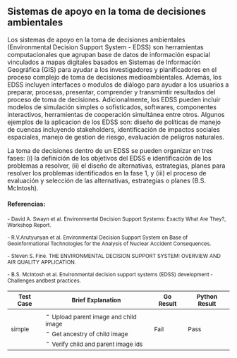 ## Sistemas de apoyo en la toma de decisiones ambientales
Los sistemas de apoyo en la toma de decisiones ambientales (Environmental Decision Support System - EDSS) son herramientas computacionales que agrupan base de datos de información espacial vinculados a mapas digitales basados en Sistemas de Información Geográfica (GIS) para ayudar a los investigadores y planificadores en el proceso complejo de toma de decisiones medioambientales. Además, los EDSS incluyen interfaces o modulos de diálogo para ayudar a los usuarios a preparar, procesas, presentar, comprender y transmimtir resultados del proceso de toma de decisiones. Adicionalmente, los EDSS pueden incluir modelos de simulación simples o sofisticados, softwares, componentes interactivos, herramientas de cooperación simultánea entre otros.
Algunos ejemplos de la aplicacion de los EDSS son: diseño de políticas de manejo de cuencas incluyendo stakeholders, identificación de impactos sociales espaciales, manejo de gestion de riesgo, evaluación de peligros naturales.


La toma de decisiones dentro de un EDSS se pueden organizar en tres fases: (i) la definición de los objetivos del EDSS e identificación de los problemas a resolver, (ii) el diseño de alternativas, estrategias, planes para resolver los problemas identificados en la fase 1, y (iii) el proceso de evaluación y selección de las alternativas, estrategias o planes (B.S. McIntosh).




#### Referencias:
<sub>- David A. Swayn et al. Environmental Decision Support Systems: Exactly What Are They?, Workshop Report. </sub>

<sub>- R.V.Arutyunyan et al. Environmental Decision Support System on Base of Geoinformational Technologies for the Analysis of Nuclear Accident Consequences.</sub>

<sub>- Steven S. Fine. THE ENVIRONMENTAL DECISION SUPPORT SYSTEM: OVERVIEW AND AIR QUALITY APPLICATION.</sub>

<sub>- B.S. McIntosh et al. Environmental decision support systems (EDSS) development - Challenges andbest practices.</sub>

<!--
<sub>...</sub> is used to make font size small
-->

<table>
  <thead>
    <tr>
      <th><sub>Test Case</sub></th>
      <th><sub>Brief Explanation</sub></th><th><sub>Go Result</sub></th><th><sub>Python Result</sub></th>
    </tr>
  </thead>
  <tbody>
    <tr>
      <td><sub>simple</sub></td>
      <td>- <sub>Upload parent image and child image</sub><br>- <sub>Get ancestry of child image</sub> <br>- <sub>Verify child and parent image ids</sub></td>
      <td><sub>Fail</sub></td>
      <td><sub>Pass</sub></td>
    </tr>
  </tbody>
</table>

